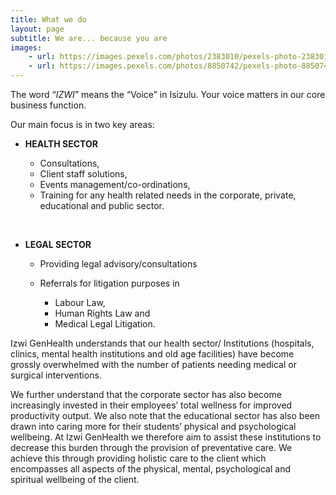 ```yaml
---
title: What we do
layout: page
subtitle: We are... because you are
images: 
    - url: https://images.pexels.com/photos/2383010/pexels-photo-2383010.jpeg?auto=compress&cs=tinysrgb&w=640&h=360&dpr=1
    - url: https://images.pexels.com/photos/8850742/pexels-photo-8850742.jpeg?auto=compress&cs=tinysrgb&w=640&h=360&dpr=1
---
```


The word “*IZWI*” means the “Voice” in Isizulu. Your voice matters in our core business function.

Our main focus is in two key areas:
* **HEALTH SECTOR** 

    * Consultations, 
    * Client staff solutions, 
    * Events management/co-ordinations,
    * Training for any health related needs in the corporate, private, educational and public sector.

<br>

* **LEGAL SECTOR** 

    * Providing legal advisory/consultations 
    * Referrals for litigation purposes in

        * Labour Law, 
        * Human Rights Law and 
        * Medical Legal Litigation.

Izwi GenHealth understands that our health sector/ Institutions (hospitals, clinics, mental health institutions and old age facilities) have become grossly overwhelmed with the number of patients needing medical or surgical interventions.

We further understand that the corporate sector has also become increasingly invested in their employees’ total wellness for improved productivity output.
We also note that the educational sector has also been drawn into caring more for their students’ physical and psychological wellbeing.
At Izwi GenHealth we therefore aim to assist these institutions to decrease this burden through the provision of preventative care.
We achieve this through providing holistic care to the client which encompasses all aspects of the physical, mental, psychological and spiritual wellbeing of the client.
